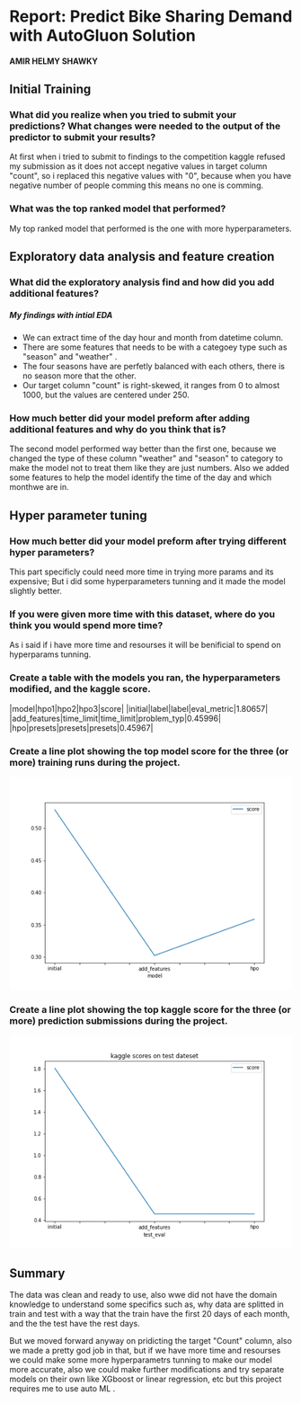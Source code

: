 # Report: Predict Bike Sharing Demand with AutoGluon Solution
#### AMIR HELMY SHAWKY

## Initial Training
### What did you realize when you tried to submit your predictions? What changes were needed to the output of the predictor to submit your results?
At first when i tried to submit to findings to the competition kaggle refused my submission as it does not accept negative values in target column "count", so i replaced this negative values with "0", because when you have negative number of people comming this means no one is comming.

### What was the top ranked model that performed?
My top ranked model that performed is the one with more hyperparameters.

## Exploratory data analysis and feature creation
### What did the exploratory analysis find and how did you add additional features?
##### My findings with  intial EDA
- We can extract time of the day hour and month from datetime column. 
- There are some features that needs to be with a categoey type such as "season" and "weather" .
- The four seasons have are perfetly balanced with each others, there is no season more that the other.
- Our target column "count" is right-skewed, it ranges from 0 to almost 1000, but the values are centered under 250.

### How much better did your model preform after adding additional features and why do you think that is?
The second model performed way better than the first one, because we changed the type of these column "weather" and "season" to category
to make the model not to treat them like they are just numbers.
Also we added some features to help the model identify the time of the day and which monthwe are in.

## Hyper parameter tuning
### How much better did your model preform after trying different hyper parameters?
This part specificly could need more time in trying more params and its expensive;
But i did some hyperparameters tunning and it made the model slightly better.
### If you were given more time with this dataset, where do you think you would spend more time?
As i said if i have more time and resourses it will be benificial to spend on hyperparams tunning.

### Create a table with the models you ran, the hyperparameters modified, and the kaggle score.
|model|hpo1|hpo2|hpo3|score|
|initial|label|label|eval_metric|1.80657|
|add_features|time_limit|time_limit|problem_typ|0.45996|
|hpo|presets|presets|presets|0.45967|


### Create a line plot showing the top model score for the three (or more) training runs during the project.


![model_train_score.png](img/model_train_score.png)

### Create a line plot showing the top kaggle score for the three (or more) prediction submissions during the project.


![model_test_score.png](img/model_test_score.png)

## Summary
The data was clean and ready to use, also wwe did not have the domain knowledge to understand some specifics such as,
why data are splitted in train and test with a way that the train have the first 20 days of each month, and the the test have the rest days.

But we moved forward anyway on pridicting the target "Count" column, also we made a pretty god job in that, but if we have more time and resourses we could make some more hyperparametrs tunning to make our model more accurate, also we could make further modifications and try separate models on their own like XGboost or linear regression, etc but this project requires me to use auto ML .


